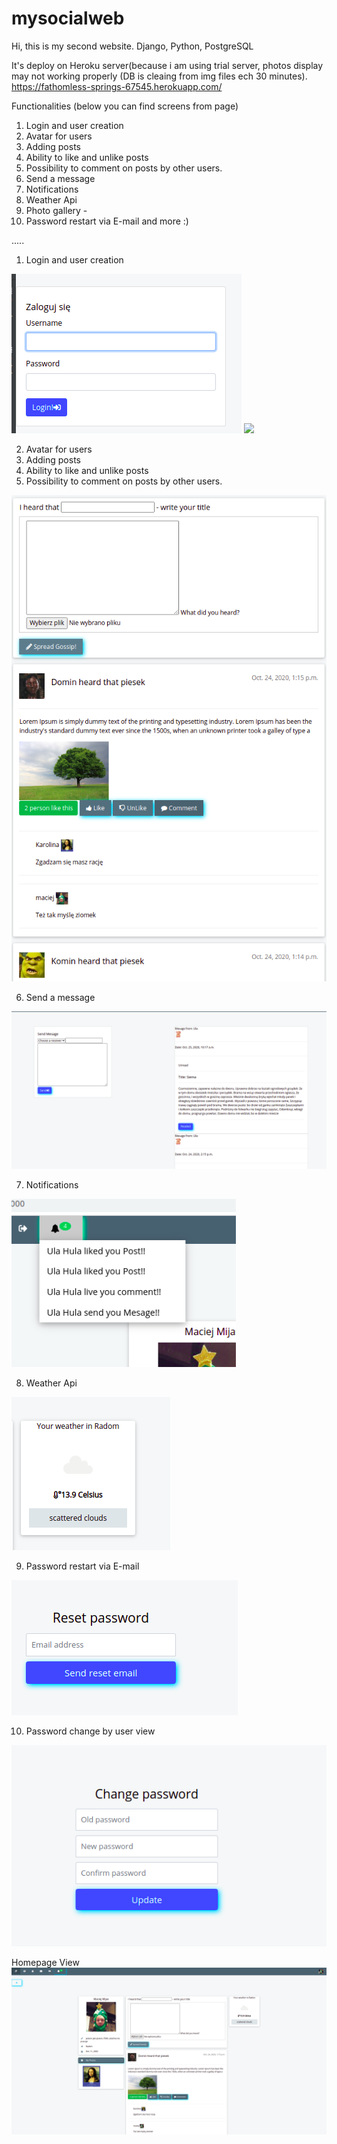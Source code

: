 # mysocialweb
Hi,
this is my second website.
Django, Python, PostgreSQL

It's deploy on Heroku server(because i am using trial server, photos display may not working properly (DB is cleaing from img files ech 30 minutes).
https://fathomless-springs-67545.herokuapp.com/


Functionalities (below you can find screens from page)
1. Login and user creation
2. Avatar for users 
3. Adding posts 
4. Ability to like and unlike posts 
5. Possibility to comment on posts by other users. 
6. Send a message 
7. Notifications 
8. Weather Api 
9. Photo gallery -  
10. Password restart via E-mail 
and more :)

.....
1. Login and user creation 

![](readmeimg/login.png) ![](readmeimg/createuser.png.png)

2. Avatar for users 
3. Adding posts 
4. Ability to like and unlike posts 
5. Possibility to comment on posts by other users.

![](readmeimg/add_post.png)

6. Send a message

![](readmeimg/mes.png)

7. Notifications

![](readmeimg/notifications.png)

8. Weather Api

![](readmeimg/weatherapi.png)

9. Password restart via E-mail 

![](readmeimg/resetpassword.png)

10. Password change by user view

![](readmeimg/change_password.png)


Homepage View
![](readmeimg/homepage.png)
